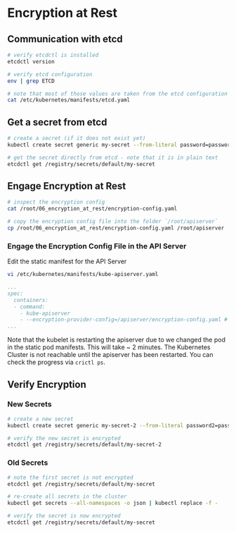 # Encryption at Rest

## Communication with etcd

```bash
# verify etcdctl is installed
etcdctl version

# verify etcd configuration
env | grep ETCD

# note that most of those values are taken from the etcd configuration
cat /etc/kubernetes/manifests/etcd.yaml 
```

## Get a secret from etcd

```bash
# create a secret (if it does not exist yet)
kubectl create secret generic my-secret --from-literal password=password123

# get the secret directly from etcd - note that it is in plain text
etcdctl get /registry/secrets/default/my-secret
```

## Engage Encryption at Rest

```bash
# inspect the encryption config
cat /root/06_encryption_at_rest/encryption-config.yaml

# copy the encryption config file into the folder `/root/apiserver`
cp /root/06_encryption_at_rest/encryption-config.yaml /root/apiserver
```

### Engage the Encryption Config File in the API Server

Edit the static manifest for the API Server
```bash
vi /etc/kubernetes/manifests/kube-apiserver.yaml
```

```yaml
...
spec:
  containers:
  - command:
    - kube-apiserver
    - --encryption-provider-config=/apiserver/encryption-config.yaml # <= add this line
...
```

Note that the kubelet is restarting the apiserver due to we changed the pod in the static pod manifests. This will take ~ 2 minutes. The Kubernetes Cluster is not reachable until the apiserver has been restarted. You can check the progress via `crictl ps`.

## Verify Encryption

### New Secrets

```bash
# create a new secret
kubectl create secret generic my-secret-2 --from-literal password2=password456

# verify the new secret is encrypted
etcdctl get /registry/secrets/default/my-secret-2
```

### Old Secrets

```bash
# note the first secret is not encrypted
etcdctl get /registry/secrets/default/my-secret

# re-create all secrets in the cluster
kubectl get secrets --all-namespaces -o json | kubectl replace -f -

# verify the secret is now encrypted
etcdctl get /registry/secrets/default/my-secret
```
